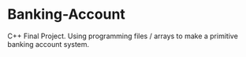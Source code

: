 # Banking-Account
C++ Final Project. Using programming files / arrays to make a primitive banking account system. 
